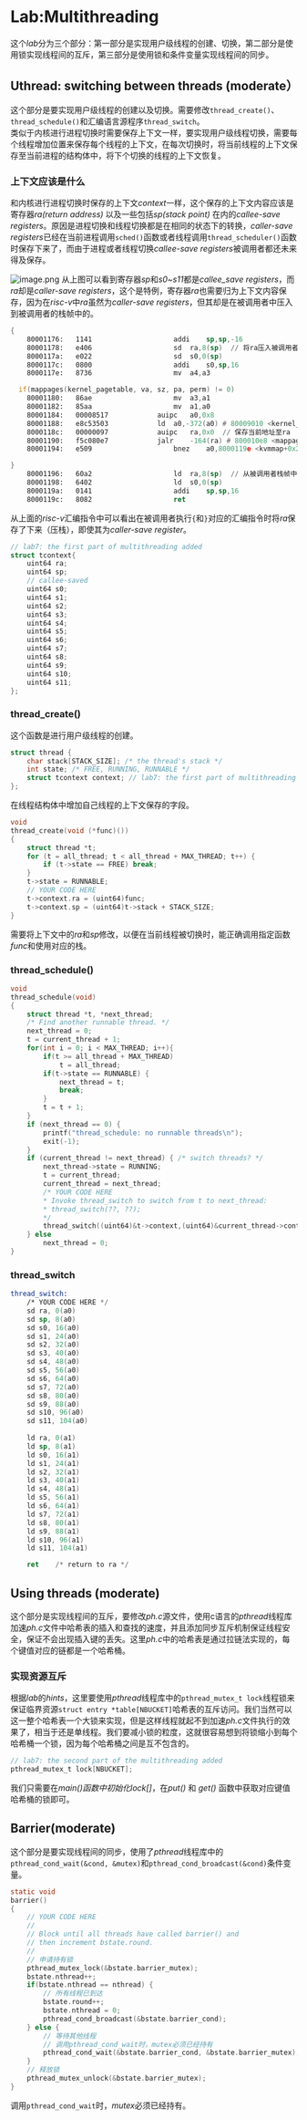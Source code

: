 # Lab:Multithreading
这个*lab*分为三个部分：第一部分是实现用户级线程的创建、切换，第二部分是使用锁实现线程间的互斥，第三部分是使用锁和条件变量实现线程间的同步。
## Uthread: switching between threads (moderate）
这个部分是要实现用户级线程的创建以及切换。需要修改`thread_create()`、`thread_schedule()`和汇编语言源程序`thread_switch`。             
类似于内核进行进程切换时需要保存上下文一样，要实现用户级线程切换，需要每个线程增加位置来保存每个线程的上下文，在每次切换时，将当前线程的上下文保存至当前进程的结构体中，将下个切换的线程的上下文恢复。 
### 上下文应该是什么
和内核进行进程切换时保存的上下文*context*一样，这个保存的上下文内容应该是寄存器*ra(return address)*
以及一些包括*sp(stack point)*
在内的*callee-save registers*。原因是进程切换和线程切换都是在相同的状态下的转换，*caller-save registers*已经在当前进程调用`sched()`函数或者线程调用`thread_scheduler()`函数时保存下来了，而由于进程或者线程切换*callee-save registers*被调用者都还未来得及保存。

![image.png](https://p6-juejin.byteimg.com/tos-cn-i-k3u1fbpfcp/ee2d4f30264748acad28a13ec2d81868~tplv-k3u1fbpfcp-jj-mark:0:0:0:0:q75.image#?w=931&h=767&s=191133&e=png&b=fefdfd)
从上图可以看到寄存器*sp*和*s0~s11*都是*callee_save registers*，而*ra*却是*caller-save registers*，这个是特例，寄存器*ra*也需要归为上下文内容保存，因为在*risc-v*中*ra*虽然为*caller-save registers*，但其却是在被调用者中压入到被调用者的栈帧中的。
```asm
{
    80001176:	1141                	addi	sp,sp,-16
    80001178:	e406                	sd	ra,8(sp)  // 将ra压入被调用者栈帧中
    8000117a:	e022                	sd	s0,0(sp)
    8000117c:	0800                	addi	s0,sp,16
    8000117e:	8736                	mv	a4,a3
```
```asm
  if(mappages(kernel_pagetable, va, sz, pa, perm) != 0)
    80001180:	86ae                	mv	a3,a1
    80001182:	85aa                	mv	a1,a0
    80001184:	00008517          	auipc	a0,0x8
    80001188:	e8c53503          	ld	a0,-372(a0) # 80009010 <kernel_pagetable>
    8000118c:	00000097          	auipc	ra,0x0  // 保存当前地址至ra
    80001190:	f5c080e7          	jalr	-164(ra) # 800010e8 <mappages>  // 根据ra进行pc跳转
    80001194:	e509                	bnez	a0,8000119e <kvmmap+0x28>
```
```asm
}
    80001196:	60a2                	ld	ra,8(sp)  // 从被调用者栈帧中恢复ra
    80001198:	6402                	ld	s0,0(sp)
    8000119a:	0141                	addi	sp,sp,16
    8000119c:	8082                	ret
```
从上面的*risc-v*汇编指令中可以看出在被调用者执行`{`和`}`对应的汇编指令时将*ra*保存了下来（压栈），即使其为*caller-save register*。
```c
// lab7: the first part of multithreading added
struct tcontext{
    uint64 ra;
    uint64 sp;
    // callee-saved
    uint64 s0;
    uint64 s1;
    uint64 s2;
    uint64 s3;
    uint64 s4;
    uint64 s5;
    uint64 s6;
    uint64 s7;
    uint64 s8;
    uint64 s9;
    uint64 s10;
    uint64 s11;
};
```
### thread_create()
这个函数是进行用户级线程的创建。
```c
struct thread {
    char stack[STACK_SIZE]; /* the thread's stack */
    int state; /* FREE, RUNNING, RUNNABLE */
    struct tcontext context; // lab7: the first part of multithreading added
};
```
在线程结构体中增加自己线程的上下文保存的字段。
```c
void
thread_create(void (*func)())
{
    struct thread *t;
    for (t = all_thread; t < all_thread + MAX_THREAD; t++) {
        if (t->state == FREE) break;
    }
    t->state = RUNNABLE;
    // YOUR CODE HERE
    t->context.ra = (uint64)func;
    t->context.sp = (uint64)t->stack + STACK_SIZE;
}
```
需要将上下文中的*ra*和*sp*修改，以便在当前线程被切换时，能正确调用指定函数*func*和使用对应的栈。
### thread_schedule()
```c
void
thread_schedule(void)
{
    struct thread *t, *next_thread;
    /* Find another runnable thread. */
    next_thread = 0;
    t = current_thread + 1;
    for(int i = 0; i < MAX_THREAD; i++){
        if(t >= all_thread + MAX_THREAD)
            t = all_thread;
        if(t->state == RUNNABLE) {
            next_thread = t;
            break;
        }
        t = t + 1;
    }
    if (next_thread == 0) {
        printf("thread_schedule: no runnable threads\n");
        exit(-1);
    }
    if (current_thread != next_thread) { /* switch threads? */
        next_thread->state = RUNNING;
        t = current_thread;
        current_thread = next_thread;
        /* YOUR CODE HERE
        * Invoke thread_switch to switch from t to next_thread:
        * thread_switch(??, ??);
        */
        thread_switch((uint64)&t->context,(uint64)&current_thread->context);
    } else
        next_thread = 0;
}
```
### thread_switch
```asm
thread_switch:
	/* YOUR CODE HERE */
	sd ra, 0(a0)
	sd sp, 8(a0)
	sd s0, 16(a0)
	sd s1, 24(a0)
	sd s2, 32(a0)
	sd s3, 40(a0)
	sd s4, 48(a0)
	sd s5, 56(a0)
	sd s6, 64(a0)
	sd s7, 72(a0)
	sd s8, 80(a0)
	sd s9, 88(a0)
	sd s10, 96(a0)
	sd s11, 104(a0)
        
	ld ra, 0(a1)
	ld sp, 8(a1)
	ld s0, 16(a1)
	ld s1, 24(a1)
	ld s2, 32(a1)
	ld s3, 40(a1)
	ld s4, 48(a1)
	ld s5, 56(a1)
	ld s6, 64(a1)
	ld s7, 72(a1)
	ld s8, 80(a1)
	ld s9, 88(a1)
	ld s10, 96(a1)
	ld s11, 104(a1)

	ret    /* return to ra */
```
## Using threads (moderate)
这个部分是实现线程间的互斥，要修改*ph.c*源文件，使用c语言的*pthread*线程库加速*ph.c*文件中哈希表的插入和查找的速度，并且添加同步互斥机制保证线程安全，保证不会出现插入键的丢失。这里*ph.c*中的哈希表是通过拉链法实现的，每个键值对应的链都是一个哈希桶。
### 实现资源互斥
根据*lab*的*hints*，这里要使用*pthread*线程库中的`pthread_mutex_t lock`线程锁来保证临界资源`struct entry *table[NBUCKET]`哈希表的互斥访问。我们当然可以这一整个哈希表一个大锁来实现，但是这样线程就起不到加速*ph.c*文件执行的效果了，相当于还是单线程。我们要减小锁的粒度，这就很容易想到将锁缩小到每个哈希桶一个锁，因为每个哈希桶之间是互不包含的。
```c
// lab7: the second part of the multithreading added
pthread_mutex_t lock[NBUCKET];
```
我们只需要在*main()*函数中初始化*lock[]*，在*put()* 和 *get()* 函数中获取对应键值哈希桶的锁即可。
## Barrier(moderate)
这个部分是要实现线程间的同步，使用了*pthread*线程库中的`pthread_cond_wait(&cond, &mutex)`和`pthread_cond_broadcast(&cond)`条件变量。
```c
static void
barrier()
{
    // YOUR CODE HERE
    //
    // Block until all threads have called barrier() and
    // then increment bstate.round.
    //
    // 申请持有锁
    pthread_mutex_lock(&bstate.barrier_mutex);
    bstate.nthread++;
    if(bstate.nthread == nthread) {
        // 所有线程已到达
        bstate.round++;
        bstate.nthread = 0;
        pthread_cond_broadcast(&bstate.barrier_cond);
    } else {
        // 等待其他线程
        // 调用pthread_cond_wait时，mutex必须已经持有
        pthread_cond_wait(&bstate.barrier_cond, &bstate.barrier_mutex);
    }
    // 释放锁
    pthread_mutex_unlock(&bstate.barrier_mutex);
}
```
调用`pthread_cond_wait`时，*mutex*必须已经持有。
